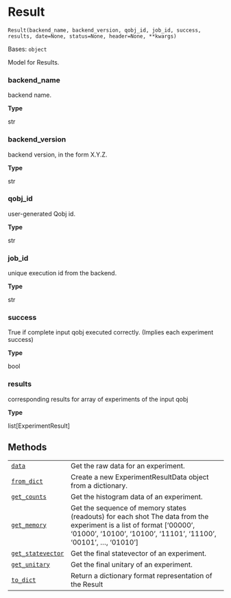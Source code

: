 # Result

<span id="undefined" />

`Result(backend_name, backend_version, qobj_id, job_id, success, results, date=None, status=None, header=None, **kwargs)`

Bases: `object`

Model for Results.

<span id="undefined" />

### backend\_name

backend name.

**Type**

str

<span id="undefined" />

### backend\_version

backend version, in the form X.Y.Z.

**Type**

str

<span id="undefined" />

### qobj\_id

user-generated Qobj id.

**Type**

str

<span id="undefined" />

### job\_id

unique execution id from the backend.

**Type**

str

<span id="undefined" />

### success

True if complete input qobj executed correctly. (Implies each experiment success)

**Type**

bool

<span id="undefined" />

### results

corresponding results for array of experiments of the input qobj

**Type**

list\[ExperimentResult]

## Methods

|                                                                                                                                       |                                                                                                                                                                                          |
| ------------------------------------------------------------------------------------------------------------------------------------- | ---------------------------------------------------------------------------------------------------------------------------------------------------------------------------------------- |
| [`data`](qiskit.result.Result.data#qiskit.result.Result.data "qiskit.result.Result.data")                                             | Get the raw data for an experiment.                                                                                                                                                      |
| [`from_dict`](qiskit.result.Result.from_dict#qiskit.result.Result.from_dict "qiskit.result.Result.from_dict")                         | Create a new ExperimentResultData object from a dictionary.                                                                                                                              |
| [`get_counts`](qiskit.result.Result.get_counts#qiskit.result.Result.get_counts "qiskit.result.Result.get_counts")                     | Get the histogram data of an experiment.                                                                                                                                                 |
| [`get_memory`](qiskit.result.Result.get_memory#qiskit.result.Result.get_memory "qiskit.result.Result.get_memory")                     | Get the sequence of memory states (readouts) for each shot The data from the experiment is a list of format \[‘00000’, ‘01000’, ‘10100’, ‘10100’, ‘11101’, ‘11100’, ‘00101’, …, ‘01010’] |
| [`get_statevector`](qiskit.result.Result.get_statevector#qiskit.result.Result.get_statevector "qiskit.result.Result.get_statevector") | Get the final statevector of an experiment.                                                                                                                                              |
| [`get_unitary`](qiskit.result.Result.get_unitary#qiskit.result.Result.get_unitary "qiskit.result.Result.get_unitary")                 | Get the final unitary of an experiment.                                                                                                                                                  |
| [`to_dict`](qiskit.result.Result.to_dict#qiskit.result.Result.to_dict "qiskit.result.Result.to_dict")                                 | Return a dictionary format representation of the Result                                                                                                                                  |
